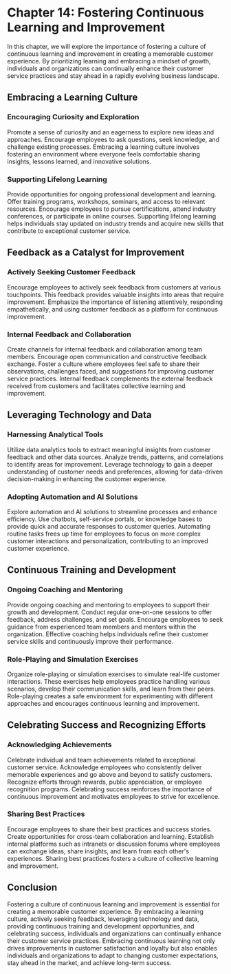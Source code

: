 Chapter 14: Fostering Continuous Learning and Improvement
=========================================================

In this chapter, we will explore the importance of fostering a culture of continuous learning and improvement in creating a memorable customer experience. By prioritizing learning and embracing a mindset of growth, individuals and organizations can continually enhance their customer service practices and stay ahead in a rapidly evolving business landscape.

Embracing a Learning Culture
----------------------------

### Encouraging Curiosity and Exploration

Promote a sense of curiosity and an eagerness to explore new ideas and approaches. Encourage employees to ask questions, seek knowledge, and challenge existing processes. Embracing a learning culture involves fostering an environment where everyone feels comfortable sharing insights, lessons learned, and innovative solutions.

### Supporting Lifelong Learning

Provide opportunities for ongoing professional development and learning. Offer training programs, workshops, seminars, and access to relevant resources. Encourage employees to pursue certifications, attend industry conferences, or participate in online courses. Supporting lifelong learning helps individuals stay updated on industry trends and acquire new skills that contribute to exceptional customer service.

Feedback as a Catalyst for Improvement
--------------------------------------

### Actively Seeking Customer Feedback

Encourage employees to actively seek feedback from customers at various touchpoints. This feedback provides valuable insights into areas that require improvement. Emphasize the importance of listening attentively, responding empathetically, and using customer feedback as a platform for continuous improvement.

### Internal Feedback and Collaboration

Create channels for internal feedback and collaboration among team members. Encourage open communication and constructive feedback exchange. Foster a culture where employees feel safe to share their observations, challenges faced, and suggestions for improving customer service practices. Internal feedback complements the external feedback received from customers and facilitates collective learning and improvement.

Leveraging Technology and Data
------------------------------

### Harnessing Analytical Tools

Utilize data analytics tools to extract meaningful insights from customer feedback and other data sources. Analyze trends, patterns, and correlations to identify areas for improvement. Leverage technology to gain a deeper understanding of customer needs and preferences, allowing for data-driven decision-making in enhancing the customer experience.

### Adopting Automation and AI Solutions

Explore automation and AI solutions to streamline processes and enhance efficiency. Use chatbots, self-service portals, or knowledge bases to provide quick and accurate responses to customer queries. Automating routine tasks frees up time for employees to focus on more complex customer interactions and personalization, contributing to an improved customer experience.

Continuous Training and Development
-----------------------------------

### Ongoing Coaching and Mentoring

Provide ongoing coaching and mentoring to employees to support their growth and development. Conduct regular one-on-one sessions to offer feedback, address challenges, and set goals. Encourage employees to seek guidance from experienced team members and mentors within the organization. Effective coaching helps individuals refine their customer service skills and continuously improve their performance.

### Role-Playing and Simulation Exercises

Organize role-playing or simulation exercises to simulate real-life customer interactions. These exercises help employees practice handling various scenarios, develop their communication skills, and learn from their peers. Role-playing creates a safe environment for experimenting with different approaches and encourages continuous learning and improvement.

Celebrating Success and Recognizing Efforts
-------------------------------------------

### Acknowledging Achievements

Celebrate individual and team achievements related to exceptional customer service. Acknowledge employees who consistently deliver memorable experiences and go above and beyond to satisfy customers. Recognize efforts through rewards, public appreciation, or employee recognition programs. Celebrating success reinforces the importance of continuous improvement and motivates employees to strive for excellence.

### Sharing Best Practices

Encourage employees to share their best practices and success stories. Create opportunities for cross-team collaboration and learning. Establish internal platforms such as intranets or discussion forums where employees can exchange ideas, share insights, and learn from each other's experiences. Sharing best practices fosters a culture of collective learning and improvement.

Conclusion
----------

Fostering a culture of continuous learning and improvement is essential for creating a memorable customer experience. By embracing a learning culture, actively seeking feedback, leveraging technology and data, providing continuous training and development opportunities, and celebrating success, individuals and organizations can continually enhance their customer service practices. Embracing continuous learning not only drives improvements in customer satisfaction and loyalty but also enables individuals and organizations to adapt to changing customer expectations, stay ahead in the market, and achieve long-term success.
